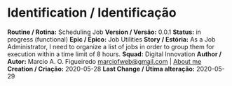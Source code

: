 # Identification / Identificação

**Routine / Rotina:** Scheduling Job
**Version / Versão:** 0.0.1
**Status:** in progress (functional)
**Epic / Épico:** Job Utilities
**Story / Estória:** As a Job Administrator, I need to organize a list of jobs in order to group them for execution within a time limit of 8 hours.
**Squad:** Digital Innovation
**Author / Autor:** Marcio A. O. Figueiredo <marciofweb@gmail.com> | [About me](https://www.linkedin.com/in/marciofigueiredoweb/)
**Creation / Criação:** 2020-05-28
**Last Change / Útima alteração:** 2020-05-29